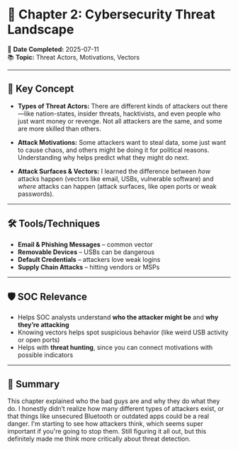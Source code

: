# 📘 Chapter 2: Cybersecurity Threat Landscape

📅 **Date Completed:** 2025-07-11  
📚 **Topic:** Threat Actors, Motivations, Vectors  

---

## 🔑 Key Concept

- **Types of Threat Actors:** There are different kinds of attackers out there—like nation-states, insider threats, hacktivists, and even people who just want money or revenge. Not all attackers are the same, and some are more skilled than others.

- **Attack Motivations:** Some attackers want to steal data, some just want to cause chaos, and others might be doing it for political reasons. Understanding why helps predict what they might do next.

- **Attack Surfaces & Vectors:** I learned the difference between *how* attacks happen (vectors like email, USBs, vulnerable software) and *where* attacks can happen (attack surfaces, like open ports or weak passwords).

---

## 🛠️ Tools/Techniques

- **Email & Phishing Messages** – common vector  
- **Removable Devices** – USBs can be dangerous  
- **Default Credentials** – attackers love weak logins  
- **Supply Chain Attacks** – hitting vendors or MSPs  

---

## 🛡️ SOC Relevance

- Helps SOC analysts understand **who the attacker might be** and **why they’re attacking**  
- Knowing vectors helps spot suspicious behavior (like weird USB activity or open ports)  
- Helps with **threat hunting**, since you can connect motivations with possible indicators  

---

## 📝 Summary

This chapter explained who the bad guys are and why they do what they do. I honestly didn’t realize how many different types of attackers exist, or that things like unsecured Bluetooth or outdated apps could be a real danger. I'm starting to see how attackers think, which seems super important if you're going to stop them. Still figuring it all out, but this definitely made me think more critically about threat detection.
